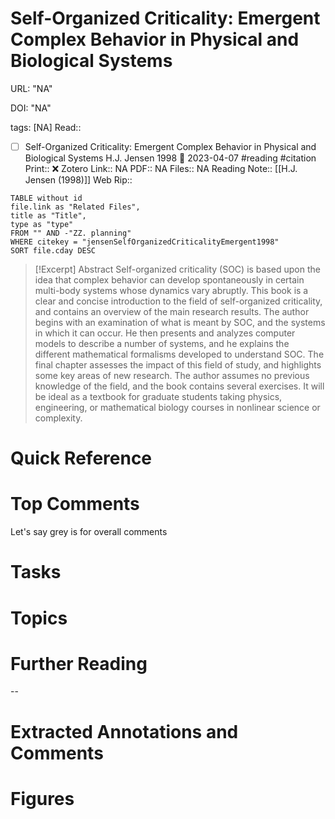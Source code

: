 

# Self-Organized Criticality: Emergent Complex Behavior in Physical and Biological Systems

URL: "NA"

DOI: "NA"

tags: [NA]
Read:: 
- [ ] Self-Organized Criticality: Emergent Complex Behavior in Physical and Biological Systems H.J. Jensen 1998 🛫 2023-04-07 #reading #citation
Print::  ❌
Zotero Link:: NA
PDF:: NA
Files:: NA
Reading Note:: [[H.J. Jensen (1998)]]
Web Rip:: 

```dataview
TABLE without id
file.link as "Related Files",
title as "Title",
type as "type"
FROM "" AND -"ZZ. planning"
WHERE citekey = "jensenSelfOrganizedCriticalityEmergent1998" 
SORT file.cday DESC
```


> [!Excerpt] Abstract
> Self-organized criticality (SOC) is based upon the idea that complex behavior can develop spontaneously in certain multi-body systems whose dynamics vary abruptly. This book is a clear and concise introduction to the field of self-organized criticality, and contains an overview of the main research results. The author begins with an examination of what is meant by SOC, and the systems in which it can occur. He then presents and analyzes computer models to describe a number of systems, and he explains the different mathematical formalisms developed to understand SOC. The final chapter assesses the impact of this field of study, and highlights some key areas of new research. The author assumes no previous knowledge of the field, and the book contains several exercises. It will be ideal as a textbook for graduate students taking physics, engineering, or mathematical biology courses in nonlinear science or complexity.


# Quick Reference

# Top Comments

Let's say grey is for overall comments

# Tasks

# Topics


# Further Reading 
 

--
# Extracted Annotations and Comments


# Figures